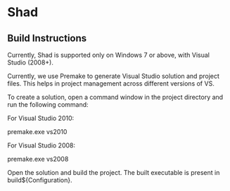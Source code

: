 Shad
======

Build Instructions
------------------

Currently, Shad is supported only on Windows 7 or above, with Visual Studio (2008+).

Currently, we use Premake to generate Visual Studio solution and project files. This helps in project
management across different versions of VS.

To create a solution, open a command window in the project directory and run the following command:

For Visual Studio 2010:

premake.exe vs2010

For Visual Studio 2008:

premake.exe vs2008

Open the solution and build the project. The built executable is present in build\${Configuration}\.
